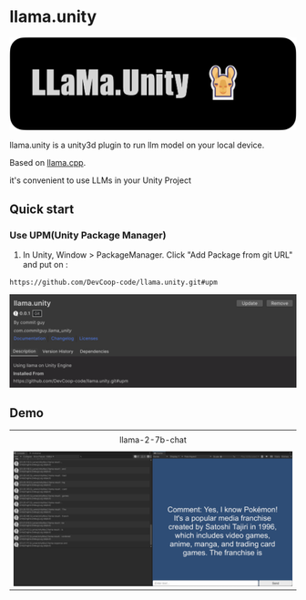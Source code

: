 # llama.unity
![llama_unity_upm](./Images/llama_unity_logo2.png)

llama.unity is a unity3d plugin to run llm model on your local device.

Based on [llama.cpp](https://github.com/ggerganov/llama.cpp).

it's convenient to use LLMs in your Unity Project

## Quick start
### Use UPM(Unity Package Manager)
1. In Unity, Window > PackageManager. Click "Add Package from git URL" and put on :
```
https://github.com/DevCoop-code/llama.unity.git#upm
```
![llama_unity_upm](./Images/llama_unity_upm.png)

## Demo
<table class="center">
    <tr style="line-height: 0">
    <td width="50%" height=30 style="border: none; text-align: center">llama-2-7b-chat</td>
    </tr>
    <tr>
    <td width="50%" style="border: none;"><img src="Images/llama_unity_test.png" style="width:100%"></td>
    </tr>
</table>